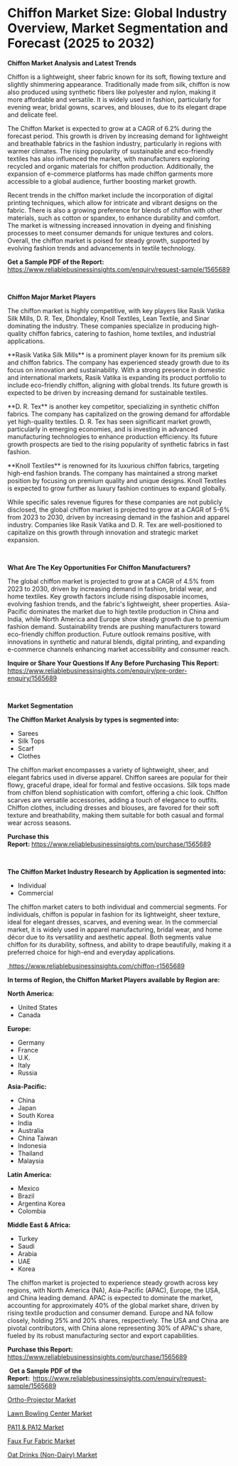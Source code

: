 <p><h1>Chiffon Market Size: Global Industry Overview, Market Segmentation and Forecast (2025 to 2032)</h1></p><p><strong>Chiffon Market Analysis and Latest Trends</strong></p>
<p><p>Chiffon is a lightweight, sheer fabric known for its soft, flowing texture and slightly shimmering appearance. Traditionally made from silk, chiffon is now also produced using synthetic fibers like polyester and nylon, making it more affordable and versatile. It is widely used in fashion, particularly for evening wear, bridal gowns, scarves, and blouses, due to its elegant drape and delicate feel.</p><p>The Chiffon Market is expected to grow at a CAGR of 6.2% during the forecast period. This growth is driven by increasing demand for lightweight and breathable fabrics in the fashion industry, particularly in regions with warmer climates. The rising popularity of sustainable and eco-friendly textiles has also influenced the market, with manufacturers exploring recycled and organic materials for chiffon production. Additionally, the expansion of e-commerce platforms has made chiffon garments more accessible to a global audience, further boosting market growth.</p><p>Recent trends in the chiffon market include the incorporation of digital printing techniques, which allow for intricate and vibrant designs on the fabric. There is also a growing preference for blends of chiffon with other materials, such as cotton or spandex, to enhance durability and comfort. The market is witnessing increased innovation in dyeing and finishing processes to meet consumer demands for unique textures and colors. Overall, the chiffon market is poised for steady growth, supported by evolving fashion trends and advancements in textile technology.</p></p>
<p><strong>Get a Sample PDF of the Report:&nbsp;</strong> <a href="https://www.reliablebusinessinsights.com/enquiry/request-sample/1565689?utm_campaign=1877&utm_medium=2&utm_source=Github&utm_content=ia&utm_term=25012025&utm_id=chiffon">https://www.reliablebusinessinsights.com/enquiry/request-sample/1565689</a></p>
<p>&nbsp;</p>
<p><strong>Chiffon Major Market Players</strong></p>
<p><p>The chiffon market is highly competitive, with key players like Rasik Vatika Silk Mills, D. R. Tex, Dhondaley, Knoll Textiles, Lean Textile, and Sinar dominating the industry. These companies specialize in producing high-quality chiffon fabrics, catering to fashion, home textiles, and industrial applications.</p><p>**Rasik Vatika Silk Mills** is a prominent player known for its premium silk and chiffon fabrics. The company has experienced steady growth due to its focus on innovation and sustainability. With a strong presence in domestic and international markets, Rasik Vatika is expanding its product portfolio to include eco-friendly chiffon, aligning with global trends. Its future growth is expected to be driven by increasing demand for sustainable textiles.</p><p>**D. R. Tex** is another key competitor, specializing in synthetic chiffon fabrics. The company has capitalized on the growing demand for affordable yet high-quality textiles. D. R. Tex has seen significant market growth, particularly in emerging economies, and is investing in advanced manufacturing technologies to enhance production efficiency. Its future growth prospects are tied to the rising popularity of synthetic fabrics in fast fashion.</p><p>**Knoll Textiles** is renowned for its luxurious chiffon fabrics, targeting high-end fashion brands. The company has maintained a strong market position by focusing on premium quality and unique designs. Knoll Textiles is expected to grow further as luxury fashion continues to expand globally.</p><p>While specific sales revenue figures for these companies are not publicly disclosed, the global chiffon market is projected to grow at a CAGR of 5-6% from 2023 to 2030, driven by increasing demand in the fashion and apparel industry. Companies like Rasik Vatika and D. R. Tex are well-positioned to capitalize on this growth through innovation and strategic market expansion.</p></p>
<p>&nbsp;</p>
<p><strong>What Are The Key Opportunities For Chiffon Manufacturers?</strong></p>
<p><p>The global chiffon market is projected to grow at a CAGR of 4.5% from 2023 to 2030, driven by increasing demand in fashion, bridal wear, and home textiles. Key growth factors include rising disposable incomes, evolving fashion trends, and the fabric's lightweight, sheer properties. Asia-Pacific dominates the market due to high textile production in China and India, while North America and Europe show steady growth due to premium fashion demand. Sustainability trends are pushing manufacturers toward eco-friendly chiffon production. Future outlook remains positive, with innovations in synthetic and natural blends, digital printing, and expanding e-commerce channels enhancing market accessibility and consumer reach.</p></p>
<p><strong>Inquire or Share Your Questions If Any Before Purchasing This Report:</strong> <a href="https://www.reliablebusinessinsights.com/enquiry/pre-order-enquiry/1565689?utm_campaign=1877&utm_medium=2&utm_source=Github&utm_content=ia&utm_term=25012025&utm_id=chiffon">https://www.reliablebusinessinsights.com/enquiry/pre-order-enquiry/1565689</a></p>
<p>&nbsp;</p>
<p><strong>Market Segmentation</strong></p>
<p><strong>The Chiffon Market Analysis by types is segmented into:</strong></p>
<p><ul><li>Sarees</li><li>Silk Tops</li><li>Scarf</li><li>Clothes</li></ul></p>
<p><p>The chiffon market encompasses a variety of lightweight, sheer, and elegant fabrics used in diverse apparel. Chiffon sarees are popular for their flowy, graceful drape, ideal for formal and festive occasions. Silk tops made from chiffon blend sophistication with comfort, offering a chic look. Chiffon scarves are versatile accessories, adding a touch of elegance to outfits. Chiffon clothes, including dresses and blouses, are favored for their soft texture and breathability, making them suitable for both casual and formal wear across seasons.</p></p>
<p><strong>Purchase this Report:&nbsp;</strong><a href="https://www.reliablebusinessinsights.com/purchase/1565689?utm_campaign=1877&utm_medium=2&utm_source=Github&utm_content=ia&utm_term=25012025&utm_id=chiffon">https://www.reliablebusinessinsights.com/purchase/1565689</a></p>
<p>&nbsp;</p>
<p><strong>The Chiffon Market Industry Research by Application is segmented into:</strong></p>
<p><ul><li>Individual</li><li>Commercial</li></ul></p>
<p><p>The chiffon market caters to both individual and commercial segments. For individuals, chiffon is popular in fashion for its lightweight, sheer texture, ideal for elegant dresses, scarves, and evening wear. In the commercial market, it is widely used in apparel manufacturing, bridal wear, and home décor due to its versatility and aesthetic appeal. Both segments value chiffon for its durability, softness, and ability to drape beautifully, making it a preferred choice for high-end and everyday applications.</p></p>
<p><a href="https://www.reliablebusinessinsights.com/chiffon-r1565689?utm_campaign=1877&utm_medium=2&utm_source=Github&utm_content=ia&utm_term=25012025&utm_id=chiffon">&nbsp;https://www.reliablebusinessinsights.com/chiffon-r1565689</a></p>
<p><strong>In terms of Region, the Chiffon Market Players available by Region are:</strong></p>
<p>
    <p> <strong> North America: </strong>
        <ul>
            <li>United States</li>
            <li>Canada</li>
        </ul>
        </p> 
    <p> <strong> Europe: </strong>
        <ul>
            <li>Germany</li>
            <li>France</li>
            <li>U.K.</li>
            <li>Italy</li>
            <li>Russia</li>
        </ul>
        </p> 
    <p> <strong> Asia-Pacific: </strong>
        <ul>
            <li>China</li>
            <li>Japan</li>
            <li>South Korea</li>
            <li>India</li>
            <li>Australia</li>
            <li>China Taiwan</li>
            <li>Indonesia</li>
            <li>Thailand</li>
            <li>Malaysia</li>
        </ul>
        </p> 
    <p> <strong> Latin America: </strong>
        <ul>
            <li>Mexico</li>
            <li>Brazil</li>
            <li>Argentina Korea</li>
            <li>Colombia</li>
        </ul>
        </p> 
    <p> <strong> Middle East & Africa: </strong>
        <ul>
            <li>Turkey</li>
            <li>Saudi</li>
            <li>Arabia</li>
            <li>UAE</li>
            <li>Korea</li>
        </ul>
    </p>
    </p>
<p><p>The chiffon market is projected to experience steady growth across key regions, with North America (NA), Asia-Pacific (APAC), Europe, the USA, and China leading demand. APAC is expected to dominate the market, accounting for approximately 40% of the global market share, driven by rising textile production and consumer demand. Europe and NA follow closely, holding 25% and 20% shares, respectively. The USA and China are pivotal contributors, with China alone representing 30% of APAC's share, fueled by its robust manufacturing sector and export capabilities.</p></p>
<p><strong>Purchase this Report: </strong><a href="https://www.reliablebusinessinsights.com/purchase/1565689?utm_campaign=1877&utm_medium=2&utm_source=Github&utm_content=ia&utm_term=25012025&utm_id=chiffon">https://www.reliablebusinessinsights.com/purchase/1565689</a></p>
<p>&nbsp;<strong>Get a Sample PDF of the Report:&nbsp;&nbsp;</strong><a href="https://www.reliablebusinessinsights.com/enquiry/request-sample/1565689?utm_campaign=1877&utm_medium=2&utm_source=Github&utm_content=ia&utm_term=25012025&utm_id=chiffon">https://www.reliablebusinessinsights.com/enquiry/request-sample/1565689</a></p>
<p><strong></strong></p>
<p><p><a href="https://www.linkedin.com/pulse/market-drivers-projections-ortho-projector-2025-2032-steady-moxqf?utm_campaign=1877&utm_medium=2&utm_source=Github&utm_content=ia&utm_term=25012025&utm_id=chiffon">Ortho-Projector Market</a></p><p><a href="https://www.linkedin.com/pulse/lawn-bowling-center-market-analysis-indicates-favorable-v0brc?utm_campaign=1877&utm_medium=2&utm_source=Github&utm_content=ia&utm_term=25012025&utm_id=chiffon">Lawn Bowling Center Market</a></p><p><a href="https://www.linkedin.com/pulse/comprehensive-overview-pa11-pa12-market-projected-cagr-dghzc?utm_campaign=1877&utm_medium=2&utm_source=Github&utm_content=ia&utm_term=25012025&utm_id=chiffon">PA11 & PA12 Market</a></p><p><a href="https://github.com/yazminwollma30/Market-Research-Report-List-1/blob/main/faux-fur-fabric-market.md?utm_campaign=1877&utm_medium=2&utm_source=Github&utm_content=ia&utm_term=25012025&utm_id=chiffon">Faux Fur Fabric Market</a></p><p><a href="https://www.linkedin.com/pulse/growth-rate-size-oat-drinks-non-dairy-market-anextraordinary-103-zfadc?utm_campaign=1877&utm_medium=2&utm_source=Github&utm_content=ia&utm_term=25012025&utm_id=chiffon">Oat Drinks (Non-Dairy) Market</a></p></p>